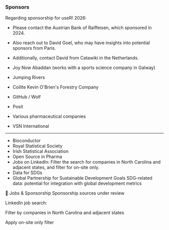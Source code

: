 ### Sponsors


Regarding sponsorship for useR! 2026:

* Please contact the Austrian Bank of Raiffeisen, which sponsored in 2024.

* Also reach out to David Goel, who may have insights into potential sponsors from Paris.

* Additionally, contact David from Catawiki in the Netherlands.

* Joy Now Abaddan (works with a sports science company in Galway)

* Jumping Rivers

* Coillte Kevin O'Brien's Forestry Company

* GitHub / Wolf

* Posit

* Various pharmaceutical companies

* VSN International


-------------------------
- Bioconductor
- Royal Statistical Society
- Irish Statistical Association
- Open Source in Pharma
- Jobs on LinkedIn: Filter the search for companies in North Carolina and adjacent states, and filter for on-site only.
- Data for SDGs
- Global Partnership for Sustainable Development Goals
SDG-related data: potential for integration with global development metrics

💼 Jobs & Sponsorship
Sponsorship sources under review

LinkedIn job search:

Filter by companies in North Carolina and adjacent states

Apply on-site only filter
